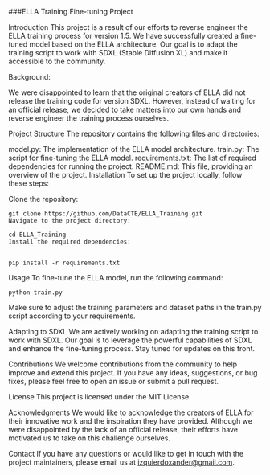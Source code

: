 ###ELLA Training Fine-tuning Project

Introduction
This project is a result of our efforts to reverse engineer the ELLA training process for version 1.5. We have successfully created a fine-tuned model based on the ELLA architecture. Our goal is to adapt the training script to work with SDXL (Stable Diffusion XL) and make it accessible to the community.

Background:

We were disappointed to learn that the original creators of ELLA did not release the training code for version SDXL. However, instead of waiting for an official release, we decided to take matters into our own hands and reverse engineer the training process ourselves.

Project Structure
The repository contains the following files and directories:

model.py: The implementation of the ELLA model architecture.
train.py: The script for fine-tuning the ELLA model.
requirements.txt: The list of required dependencies for running the project.
README.md: This file, providing an overview of the project.
Installation
To set up the project locally, follow these steps:

Clone the repository:
```
git clone https://github.com/DataCTE/ELLA_Training.git
Navigate to the project directory:

cd ELLA_Training
Install the required dependencies:


pip install -r requirements.txt
```
Usage
To fine-tune the ELLA model, run the following command:


```
python train.py
```
Make sure to adjust the training parameters and dataset paths in the train.py script according to your requirements.

Adapting to SDXL
We are actively working on adapting the training script to work with SDXL. Our goal is to leverage the powerful capabilities of SDXL and enhance the fine-tuning process. Stay tuned for updates on this front.

Contributions
We welcome contributions from the community to help improve and extend this project. If you have any ideas, suggestions, or bug fixes, please feel free to open an issue or submit a pull request.

License
This project is licensed under the MIT License.

Acknowledgments
We would like to acknowledge the creators of ELLA for their innovative work and the inspiration they have provided. Although we were disappointed by the lack of an official release, their efforts have motivated us to take on this challenge ourselves.

Contact
If you have any questions or would like to get in touch with the project maintainers, please email us at izquierdoxander@gmail.com.

